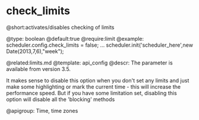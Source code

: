 check_limits
=============
@short:activates/disables checking of limits 
	

@type: boolean
@default:true
@require:limit
@example:
scheduler.config.check_limits = false;
...
scheduler.init('scheduler_here',new Date(2013,7,6),"week");

@related:limits.md
@template:	api_config
@descr:
The parameter is available from version 3.5.

It makes sense to disable this option when you don't set any limits and just make some highlighting or mark the current time - this will increase the performance speed. But if you have some limitation set, disabling this option will disable all the 'blocking' methods

@apigroup: Time, time zones
